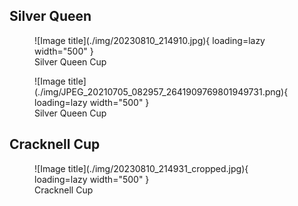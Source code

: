
## Silver Queen
<figure markdown>
  ![Image title](./img/20230810_214910.jpg){ loading=lazy  width="500" }
  <figcaption>Silver Queen Cup</figcaption>
</figure>


<figure markdown>
  ![Image title](./img/JPEG_20210705_082957_2641909769801949731.png){ loading=lazy  width="500" }
  <figcaption>Silver Queen Cup</figcaption>
</figure>


## Cracknell Cup

<figure markdown>
  ![Image title](./img/20230810_214931_cropped.jpg){ loading=lazy  width="500" }
  <figcaption>Cracknell Cup</figcaption>
</figure>

